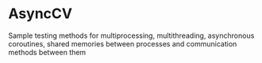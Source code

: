 # AsyncCV
Sample testing methods for multiprocessing, multithreading, asynchronous coroutines, shared memories between processes and communication methods between them
